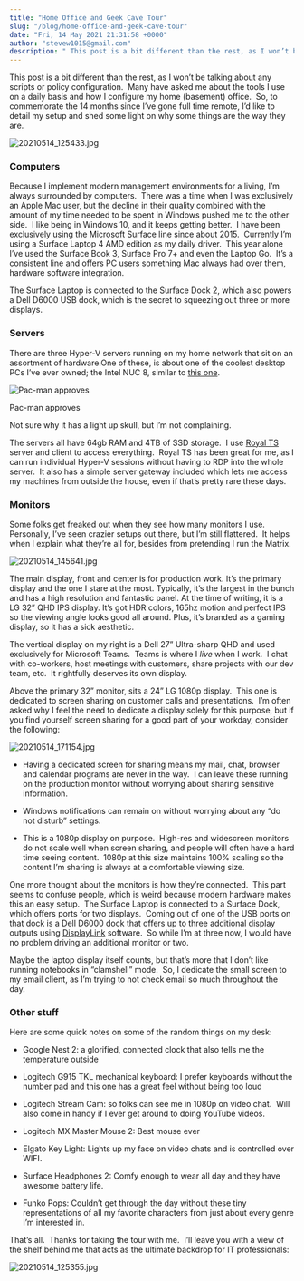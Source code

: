```yaml
---
title: "Home Office and Geek Cave Tour"
slug: "/blog/home-office-and-geek-cave-tour"
date: "Fri, 14 May 2021 21:31:58 +0000"
author: "stevew1015@gmail.com"
description: " This post is a bit different than the rest, as I won’t be talking about any scripts or policy configuration.&nbsp; Many have asked me about the tools I use on a daily basis and how I configure my home (basement) office.&nbsp; So, to commemorate the 14 months since"
---
```


This post is a bit different than the rest, as I won’t be talking about any scripts or policy configuration.  Many have asked me about the tools I use on a daily basis and how I configure my home (basement) office.  So, to commemorate the 14 months since I’ve gone full time remote, I’d like to detail my setup and shed some light on why some things are the way they are.

![20210514_125433.jpg](https://images.squarespace-cdn.com/content/v1/5dd365a31aa1fd743bc30b8e/1621027293723-DBEO228PYBJR6W3L4C1J/20210514_125433.jpg)

### **Computers**

Because I implement modern management environments for a living, I’m always surrounded by computers.  There was a time when I was exclusively an Apple Mac user, but the decline in their quality combined with the amount of my time needed to be spent in Windows pushed me to the other side.  I like being in Windows 10, and it keeps getting better.  I have been exclusively using the Microsoft Surface line since about 2015.  Currently I’m using a Surface Laptop 4 AMD edition as my daily driver.  This year alone I’ve used the Surface Book 3, Surface Pro 7+ and even the Laptop Go.  It’s a consistent line and offers PC users something Mac always had over them, hardware software integration. 

The Surface Laptop is connected to the Surface Dock 2, which also powers a Dell D6000 USB dock, which is the secret to squeezing out three or more displays.

### **Servers**

There are three Hyper-V servers running on my home network that sit on an assortment of hardware.One of these, is about one of the coolest desktop PCs I’ve ever owned; the Intel NUC 8, similar to [this one](https://www.amazon.com/Intel-NUC-NUC8I7HNK-Gaming-Mini/dp/B07WGYJJWB/ref=sr_1_10?dchild=1&keywords=intel%20nuc%208&qid=1621018053&sr=8-10).

![Pac-man approves](https://images.squarespace-cdn.com/content/v1/5dd365a31aa1fd743bc30b8e/1621027369008-H63X292I2GFSB5Z811QU/20210514_144540.jpg)

Pac-man approves

Not sure why it has a light up skull, but I’m not complaining.

The servers all have 64gb RAM and 4TB of SSD storage.  I use [Royal TS](https://www.royalapps.com/ts/win/features) server and client to access everything.  Royal TS has been great for me, as I can run individual Hyper-V sessions without having to RDP into the whole server.  It also has a simple server gateway included which lets me access my machines from outside the house, even if that’s pretty rare these days.

### **Monitors**

Some folks get freaked out when they see how many monitors I use.  Personally, I’ve seen crazier setups out there, but I’m still flattered.  It helps when I explain what they’re all for, besides from pretending I run the Matrix.

![20210514_145641.jpg](https://images.squarespace-cdn.com/content/v1/5dd365a31aa1fd743bc30b8e/1621027449410-N0SD457Q9LH6BYGFS2VA/20210514_145641.jpg)

The main display, front and center is for production work. It’s the primary display and the one I stare at the most. Typically, it’s the largest in the bunch and has a high resolution and fantastic panel. At the time of writing, it is a LG 32” QHD IPS display. It’s got HDR colors, 165hz motion and perfect IPS so the viewing angle looks good all around. Plus, it’s branded as a gaming display, so it has a sick aesthetic.

The vertical display on my right is a Dell 27” Ultra-sharp QHD and used exclusively for Microsoft Teams.  Teams is where I _live_ when I work.  I chat with co-workers, host meetings with customers, share projects with our dev team, etc.  It rightfully deserves its own display.

Above the primary 32” monitor, sits a 24” LG 1080p display.  This one is dedicated to screen sharing on customer calls and presentations.  I’m often asked why I feel the need to dedicate a display solely for this purpose, but if you find yourself screen sharing for a good part of your workday, consider the following:

![20210514_171154.jpg](https://images.squarespace-cdn.com/content/v1/5dd365a31aa1fd743bc30b8e/1621027533932-26QZLX1OSO5ADXC0UKHN/20210514_171154.jpg)

-   Having a dedicated screen for sharing means my mail, chat, browser and calendar programs are never in the way.  I can leave these running on the production monitor without worrying about sharing sensitive information. 
    
-   Windows notifications can remain on without worrying about any “do not disturb” settings.
    
-   This is a 1080p display on purpose.  High-res and widescreen monitors do not scale well when screen sharing, and people will often have a hard time seeing content.  1080p at this size maintains 100% scaling so the content I’m sharing is always at a comfortable viewing size.
    

One more thought about the monitors is how they’re connected.  This part seems to confuse people, which is weird because modern hardware makes this an easy setup.  The Surface Laptop is connected to a Surface Dock, which offers ports for two displays.  Coming out of one of the USB ports on that dock is a Dell D6000 dock that offers up to three additional display outputs using [DisplayLink](https://www.displaylink.com/) software.  So while I’m at three now, I would have no problem driving an additional monitor or two.

Maybe the laptop display itself counts, but that’s more that I don’t like running notebooks in “clamshell” mode.  So, I dedicate the small screen to my email client, as I’m trying to not check email so much throughout the day.

### **Other stuff**

Here are some quick notes on some of the random things on my desk:

-   Google Nest 2: a glorified, connected clock that also tells me the temperature outside
    
-   Logitech G915 TKL mechanical keyboard: I prefer keyboards without the number pad and this one has a great feel without being too loud
    
-   Logitech Stream Cam: so folks can see me in 1080p on video chat.  Will also come in handy if I ever get around to doing YouTube videos.
    
-   Logitech MX Master Mouse 2: Best mouse ever
    
-   Elgato Key Light: Lights up my face on video chats and is controlled over WIFI.
    
-   Surface Headphones 2: Comfy enough to wear all day and they have awesome battery life.
    
-   Funko Pops: Couldn’t get through the day without these tiny representations of all my favorite characters from just about every genre I’m interested in.
    

That’s all.  Thanks for taking the tour with me.  I’ll leave you with a view of the shelf behind me that acts as the ultimate backdrop for IT professionals:

![20210514_125355.jpg](https://images.squarespace-cdn.com/content/v1/5dd365a31aa1fd743bc30b8e/1621027684587-0OBFD4DFHY9SHPXOYYIG/20210514_125355.jpg)